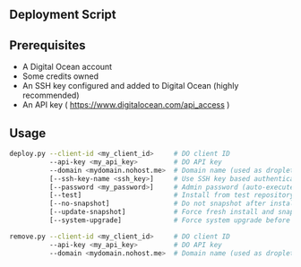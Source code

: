 Deployment Script
-----------------

Prerequisites
-------------

* A Digital Ocean account
* Some credits owned
* An SSH key configured and added to Digital Ocean (highly recommended)
* An API key ( https://www.digitalocean.com/api_access )


Usage
-----

```bash
deploy.py --client-id <my_client_id>     # DO client ID
          --api-key <my_api_key>         # DO API key
          --domain <mydomain.nohost.me>  # Domain name (used as droplet name)
          [--ssh-key-name <ssh_key>]     # Use SSH key based authentication, with the specific key
          [--password <my_password>]     # Admin password (auto-execute post-installation if set)
          [--test]                       # Install from test repository
          [--no-snapshot]                # Do not snapshot after installation nor recover from snapshot
          [--update-snapshot]            # Force fresh install and snapshot
          [--system-upgrade]             # Force system upgrade before YunoHost installation
```

```bash
remove.py --client-id <my_client_id>     # DO client ID
          --api-key <my_api_key>         # DO API key
          --domain <mydomain.nohost.me>  # Domain name (used as droplet name)
```
